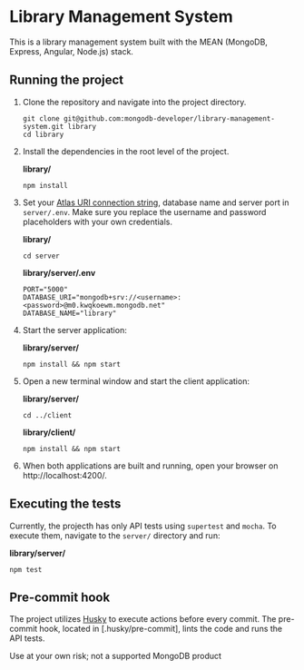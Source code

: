 # Library Management System

This is a library management system built with the MEAN (MongoDB, Express, Angular, Node.js) stack. 

## Running the project

1. Clone the repository and navigate into the project directory.

    ```
    git clone git@github.com:mongodb-developer/library-management-system.git library
    cd library
    ```

1. Install the dependencies in the root level of the project.

    **library/**
    ```
    npm install
    ```

1.  Set your [Atlas URI connection string](https://docs.atlas.mongodb.com/getting-started/), database name and server port in `server/.env`. Make sure you replace the username and password placeholders with your own credentials.

    **library/**
    ```
    cd server
    ```

    **library/server/.env**
    ```
    PORT="5000"
    DATABASE_URI="mongodb+srv://<username>:<password>@m0.kwqkoewm.mongodb.net"
    DATABASE_NAME="library"
    ```


1. Start the server application:

    **library/server/**
    ```
    npm install && npm start
    ```

1. Open a new terminal window and start the client application:

    **library/server/**
    ```
    cd ../client
    ```

    **library/client/**
    ```
    npm install && npm start
    ```

1. When both applications are built and running, open your browser on http://localhost:4200/.

## Executing the tests

Currently, the projecth has only API tests using `supertest` and `mocha`. To execute them, navigate to the `server/` directory and run:

**library/server/**
```
npm test
```

## Pre-commit hook

The project utilizes [Husky](https://typicode.github.io/husky/) to execute actions before every commit. The pre-commit hook, located in [.husky/pre-commit], lints the code and runs the API tests.

Use at your own risk; not a supported MongoDB product
